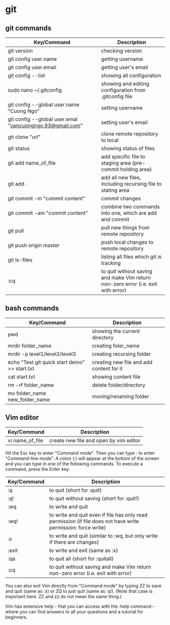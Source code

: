 # git

## git commands

| Key/Command | Description |
| ----------- | ----------- |
| git version | checking version |
| git config user.name |  getting username |
| git config user.email |  getting user's email |
| git config --list  | showing all configuration |
| sudo nano ~/.gitconfig  | showing and editing configuration from .gitconfig file |
| git config --global user.name "Cuong Ngo" | setting username |
| git config --global user.emal "vancuongngo.93@gmail.com" | setting user's email |
| git clone "url" | clone remote repository to local |
| git status | showing status of files |
| git add name_of_file | add specific file to staging area (pre-commit holding area) |
| git add . | add all new files, including recursing file to stating area |
| git commit -m "commit content" | commit changes |
| git commit -am "commit content" | combine two commands into one, which are add and commit |
| git pull | pull new things from remote repository |
| git push origin master | push local changes to remote repository |
| git ls-files | listing all files which git is tracking |
| :cq | to quit without saving and make Vim return non-zero error (i.e. exit with error) |


## bash commands

| Key/Command | Description |
| ----------- | ----------- |
| pwd | showing the current directory |
| mrdir folder_name |  creating foler_name |
| mrdir -p level1/level2/level3 |  creating recursing folder |
| echo "Test git quick start demo" >> start.txt  | creating new file and add content for it |
| cat start.txt | showing content file |
| rm -rf folder_name | delete folder/directory |
| mv folder_name new_folder_name | moving/renaming folder |

## Vim editor

| Key/Command | Description |
| ----------- | ----------- |
| vi name_of_file | create new file and open by vim editor |


Hit the Esc key to enter "Command mode". Then you can type : to enter "Command-line mode". A colon (:) will appear at the bottom of the screen and you can type in one of the following commands. To execute a command, press the Enter key.

 
| Key/Command | Description |
| ----------- | ----------- |
| :q | to quit (short for :quit) |
| :q! |  to quit without saving (short for :quit!) |
| :wq |  to write and quit |
| :wq!  | to write and quit even if file has only read permission (if file does not have write permission: force write) |
| :x  | to write and quit (similar to :wq, but only write if there are changes) |
| :exit | to write and exit (same as :x) |
| :qa | to quit all (short for :quitall) |
| :cq | to quit without saving and make Vim return non-zero error (i.e. exit with error) |

You can also exit Vim directly from "Command mode" by typing ZZ to save and quit (same as :x) or ZQ to just quit (same as :q!). (Note that case is important here. ZZ and zz do not mean the same thing.)

Vim has extensive help - that you can access with the :help command - where you can find answers to all your questions and a tutorial for beginners.
